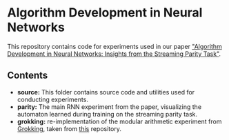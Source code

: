 # Algorithm Development in Neural Networks

This repository contains code for experiments used in our paper ["Algorithm Development in Neural Networks: Insights from the Streaming Parity Task"](https://arxiv.org/abs/2507.09897).

## Contents

- **source:** This folder contains source code and utilities used for conducting experiments.
- **parity:** The main RNN experiment from the paper, visualizing the automaton learned during training on the streaming parity task.
- **grokking:** re-implementation of the modular arithmetic experiment from [Grokking](https://mathai-iclr.github.io/papers/papers/MATHAI_29_paper.pdf), taken from [this](https://github.com/Sea-Snell/grokking) repository.
